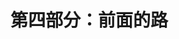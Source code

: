 # 第四部分：前面的路

<!-- ch 10~11 ->

The Road Ahead

第四部分由两章组成，在这两章中，我们将试图找到一些重要问题的答案，例如:

*   C# 中的垃圾收集(GC)是如何工作的？

*   我们如何识别和处理应用中的内存泄漏？

*   我们如何在静态方法和实例方法之间做出决定？

*   为什么理解设计模式很重要？

*   如何才能避免反模式？

此外，我们将熟悉一些在软件开发环境中常用的术语。每章都包含一些问答环节。对这些主题的快速概述可以帮助您在将来更好地思考和编程。